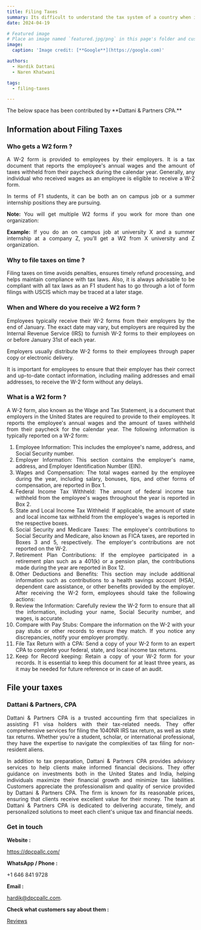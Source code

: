 ```yaml
---
title: Filing Taxes
summary: Its difficult to understand the tax system of a country when its your first year there. This blog helps your navigate that effectively
date: 2024-04-19

# Featured image
# Place an image named `featured.jpg/png` in this page's folder and customize its options here.
image:
  caption: 'Image credit: [**Google**](https://google.com)'

authors:
  - Hardik Dattani
  - Naren Khatwani

tags:
  - filing-taxes

---
```

<div style="text-align: justify;">
The below space has been contributed by **Dattani & Partners CPA.**

## Information about Filing Taxes

### Who gets a W2 form ?

A W-2 form is provided to employees by their employers. It is a tax document that reports the employee's annual wages and the amount of taxes withheld from their paycheck during the calendar year. Generally, any individual who received wages as an employee is eligible to receive a W-2 form.

In terms of F1 students, it can be both an on campus job or a summer internship positions they are pursuing. 

**Note:** You will get multiple W2 forms if you work for more than one organization:

**Example:** If you do an on campus job at university X and a summer internship at a company Z, you’ll get a W2 from X university and Z organization.

### Why to file taxes on time ?

Filing taxes on time avoids penalties, ensures timely refund processing, and helps maintain compliance with tax laws. Also, it is always advisable to be compliant with all tax laws as an F1 student has to go through a lot of form filings with USCIS which may be traced at a later stage.

### When and Where do you receive a W2 form ?

Employees typically receive their W-2 forms from their employers by the end of January. The exact date may vary, but employers are required by the Internal Revenue Service (IRS) to furnish W-2 forms to their employees on or before January 31st of each year.

Employers usually distribute W-2 forms to their employees through paper copy or electronic delivery.

It is important for employees to ensure that their employer has their correct and up-to-date contact information, including mailing addresses and email addresses, to receive the W-2 form without any delays.

### What is a W2 form ?

A W-2 form, also known as the Wage and Tax Statement, is a document that employers in the United States are required to provide to their employees. It reports the employee's annual wages and the amount of taxes withheld from their paycheck for the calendar year.
The following information is typically reported on a W-2 form:

1. Employee Information: This includes the employee's name, address, and Social Security number.
2. Employer Information: This section contains the employer's name, address, and Employer Identification Number (EIN).
3. Wages and Compensation: The total wages earned by the employee during the year, including salary, bonuses, tips, and other forms of compensation, are reported in Box 1.
4. Federal Income Tax Withheld: The amount of federal income tax withheld from the employee's wages throughout the year is reported in Box 2.
5. State and Local Income Tax Withheld: If applicable, the amount of state and local income tax withheld from the employee's wages is reported in the respective boxes.
6. Social Security and Medicare Taxes: The employee's contributions to Social Security and Medicare, also known as FICA taxes, are reported in Boxes 3 and 5, respectively. The employer's contributions are not reported on the W-2.
7. Retirement Plan Contributions: If the employee participated in a retirement plan such as a 401(k) or a pension plan, the contributions made during the year are reported in Box 12.
8. Other Deductions and Benefits: This section may include additional information such as contributions to a health savings account (HSA), dependent care assistance, or other benefits provided by the employer.
After receiving the W-2 form, employees should take the following actions:
9. Review the Information: Carefully review the W-2 form to ensure that all the information, including your name, Social Security number, and wages, is accurate.
10. Compare with Pay Stubs: Compare the information on the W-2 with your pay stubs or other records to ensure they match. If you notice any discrepancies, notify your employer promptly.
11. File Tax Return with a CPA: Send a copy of your W-2 form to an expert CPA to complete your federal, state, and local income tax returns.
12. Keep for Record keeping: Retain a copy of your W-2 form for your records. It is essential to keep this document for at least three years, as it may be needed for future reference or in case of an audit.


## File your taxes

### Dattani & Partners, CPA

Dattani & Partners CPA is a trusted accounting firm that specializes in assisting F1 visa holders with their tax-related needs. They offer comprehensive services for filing the 1040NR IRS tax return, as well as state tax returns. Whether you're a student, scholar, or international professional, they have the expertise to navigate the complexities of tax filing for non-resident aliens.

In addition to tax preparation, Dattani & Partners CPA provides advisory services to help clients make informed financial decisions. They offer guidance on investments both in the United States and India, helping individuals maximize their financial growth and minimize tax liabilities.
Customers appreciate the professionalism and quality of service provided by Dattani & Partners CPA. The firm is known for its reasonable prices, ensuring that clients receive excellent value for their money. The team at Dattani & Partners CPA is dedicated to delivering accurate, timely, and personalized solutions to meet each client's unique tax and financial needs.
</div>

### Get in touch

**Website :** 

https://dpcpallc.com/

**WhatsApp / Phone :** 

+1 646 841 9728

**Email :** 

[hardik@dpcpallc.com](mailto:hardik@dpcpallc.com).

**Check what customers say about them :** 

[Reviews](https://www.google.com/maps/place/Dattani+%26+Partners,+CPA/@40.732781,-74.0663038,17z/data=!3m1!4b1!4m6!3m5!1s0x89c2578fa9503f9b:0x3d9b00f35acce63d!8m2!3d40.732781!4d-74.0663038!16s%2Fg%2F11sf0_gnnt?entry=ttu)

